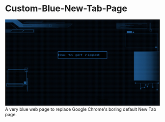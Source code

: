 # Custom-Blue-New-Tab-Page
![Picture of Custom Page](https://raw.githubusercontent.com/SethConnell/Custom-Blue-New-Tab-Page/master/screenshot.png)
A very blue web page to replace Google Chrome's boring default New Tab page.
